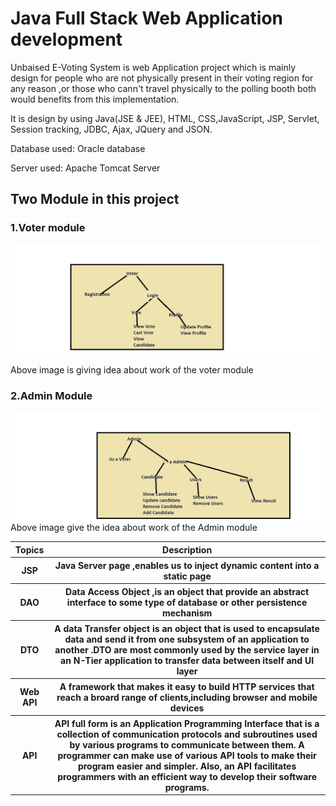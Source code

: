 <h1>Java Full Stack Web Application development</h1>
<p>Unbaised E-Voting System is web Application project which is mainly design for people who are not physically present in their voting region for any reason ,or those who cann't travel physically to the polling booth both would benefits from this implementation.</p>
<p>It is design by using Java(JSE & JEE), HTML, CSS,JavaScript, JSP, Servlet, Session tracking, JDBC, Ajax, JQuery and JSON.</p>
<p> Database used: Oracle database</p>
<p> Server used: Apache Tomcat Server</p>
<h2>Two Module in this project</h2>
<h3> 1.Voter module</h3>
<img src="https://github.com/BhanuTri/Unbaised-E-Voting-System/blob/main/Voter.jpg">
<p>Above image is giving idea about work of the voter module</p>
<h3>2.Admin Module</h3>
<img src="https://github.com/BhanuTri/Unbaised-E-Voting-System/blob/main/Admin.jpg" align="left">
<p>Above image give the idea about work of the Admin module</p>
<Table>
  <tr>
    <th>Topics</th>
    <th>Description</th>
  </tr>
   <tr>
    <th>JSP</th>
    <th>Java Server page ,enables us to inject dynamic content into a static page</th>
  </tr>
   <tr>
    <th>DAO</th>
    <th>Data Access Object ,is an object that provide an abstract interface to some type of database or other persistence mechanism</th>
  </tr>
   <tr>
    <th>DTO</th>
    <th>A data Transfer object is an object that is used to encapsulate data and send it from one subsystem of an application to another .DTO are most commonly used by the service layer in an N-Tier application to transfer data between itself and UI layer</th>
  </tr>
   <tr>
    <th>Web API</th>
    <th>A framework that makes it easy to build HTTP services that reach a broard range of clients,including browser and mobile devices</th>
  </tr>
   <tr>
    <th>API</th>
    <th>API full form is an Application Programming Interface that is a collection of communication protocols and subroutines used by various programs to communicate between them. A programmer can make use of various API tools to make their program easier and simpler. Also, an API facilitates programmers with an efficient way to develop their software programs. </th>
  </tr>
  
</Table>
